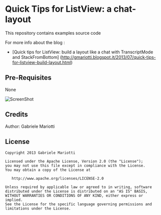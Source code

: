 # Quick Tips for ListView: a chat-layout

This repository contains examples source code

For more info about the blog : 
* [Quick tips for ListView: build a layout like a chat with TranscriptMode and StackFromBottom] (http://gmariotti.blogspot.it/2013/07/quick-tips-for-listview-build-layout.html)

## Pre-Requisites

None
 
 
![ScreenShot](https://github.com/gabrielemariotti/androiddev/raw/master/BottomListProject/list1.gif)

Credits
-------

Author: Gabriele Mariotti

License
-------

    Copyright 2013 Gabriele Mariotti

    Licensed under the Apache License, Version 2.0 (the "License");
    you may not use this file except in compliance with the License.
    You may obtain a copy of the License at

       http://www.apache.org/licenses/LICENSE-2.0

    Unless required by applicable law or agreed to in writing, software
    distributed under the License is distributed on an "AS IS" BASIS,
    WITHOUT WARRANTIES OR CONDITIONS OF ANY KIND, either express or implied.
    See the License for the specific language governing permissions and
    limitations under the License.
    
